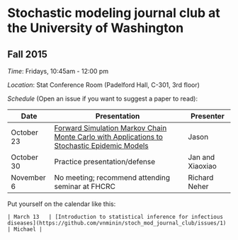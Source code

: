 # Stochastic modeling journal club at the University of Washington

## Fall 2015

*Time*: Fridays, 10:45am - 12:00 pm

*Location*: Stat Conference Room (Padelford Hall, C-301, 3rd floor)

*Schedule* (Open an issue if you want to suggest a paper to read):

| Date | Presentation | Presenter |
|------|--------------|-----------|
| October 23   | [Forward Simulation Markov Chain Monte Carlo with Applications to Stochastic Epidemic Models](https://github.com/vnminin/stoch_mod_journal_club/issues/26)  | Jason |
| October 30 | Practice presentation/defense | Jan and Xiaoxiao |
| November 6| No meeting; recommend attending seminar at FHCRC | Richard Neher |

Put yourself on the calendar like this:
```
| March 13   | [Introduction to statistical inference for infectious diseases](https://github.com/vnminin/stoch_mod_journal_club/issues/1) | Michael |
```

